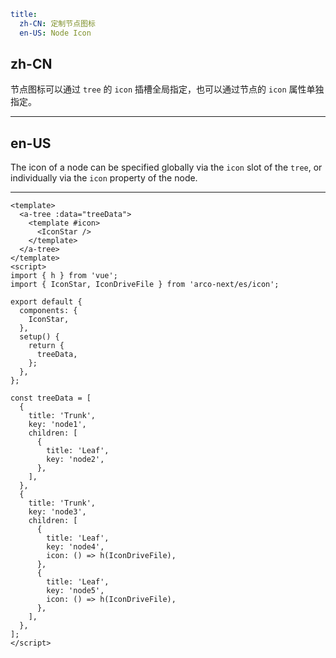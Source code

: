 ```yaml
title:
  zh-CN: 定制节点图标
  en-US: Node Icon
```

## zh-CN

节点图标可以通过 `tree` 的 `icon` 插槽全局指定，也可以通过节点的 `icon` 属性单独指定。

---

## en-US

The icon of a node can be specified globally via the `icon` slot of the `tree`, or individually via the `icon` property of the node.

---

```vue
<template>
  <a-tree :data="treeData">
    <template #icon>
      <IconStar />
    </template>
  </a-tree>
</template>
<script>
import { h } from 'vue';
import { IconStar, IconDriveFile } from 'arco-next/es/icon';

export default {
  components: {
    IconStar,
  },
  setup() {
    return {
      treeData,
    };
  },
};

const treeData = [
  {
    title: 'Trunk',
    key: 'node1',
    children: [
      {
        title: 'Leaf',
        key: 'node2',
      },
    ],
  },
  {
    title: 'Trunk',
    key: 'node3',
    children: [
      {
        title: 'Leaf',
        key: 'node4',
        icon: () => h(IconDriveFile),
      },
      {
        title: 'Leaf',
        key: 'node5',
        icon: () => h(IconDriveFile),
      },
    ],
  },
];
</script>
```
